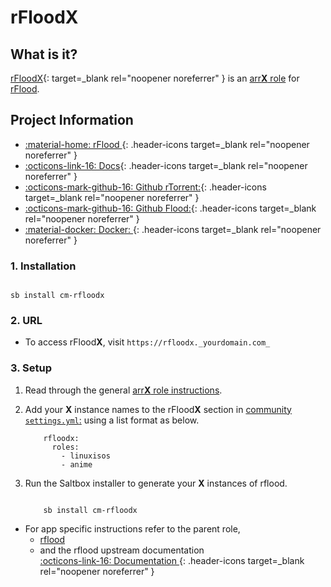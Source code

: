 # rFlood**X**

## What is it?

[rFloodX](https://github.com/jesec/flood){: target=_blank rel="noopener noreferrer" } is an [arr**X** role](../../community/apps/arrx.md) for [rFlood](../../community/apps/rflood.md).

## Project Information
- [:material-home: rFlood ](https://github.com/jesec/flood){: .header-icons target=_blank rel="noopener noreferrer" }
- [:octicons-link-16: Docs](https://github.com/jesec/flood/wiki){: .header-icons target=_blank rel="noopener noreferrer" }
- [:octicons-mark-github-16: Github rTorrent:](https://github.com/jesec/rtorrent){: .header-icons target=_blank rel="noopener noreferrer" }
- [:octicons-mark-github-16: Github Flood:](https://github.com/jesec/flood){: .header-icons target=_blank rel="noopener noreferrer" }
- [:material-docker: Docker: ](https://hub.docker.com/r/hotio/rflood){: .header-icons target=_blank rel="noopener noreferrer" }

### 1. Installation

``` shell

sb install cm-rfloodx

```

### 2. URL

- To access rFlood**X**, visit `https://rfloodx._yourdomain.com_`

### 3. Setup

1. Read through the general [arr**X** role instructions](../../community/apps/arrx.md).

2. Add your **X** instance names to the rFlood**X** section in [community `settings.yml`:](../../community/settings.md) using a list format as below.

    ``` { .yaml }
        rfloodx:
          roles:
            - linuxisos
            - anime
    ```

3. Run the Saltbox installer to generate your **X** instances of rflood.

      ``` { .shell }

          sb install cm-rfloodx

      ```

- For app specific instructions refer to the parent role,
     - [rflood](../../community/apps/rflood.md)<Br/>
     - and the rflood upstream documentation <BR/>
       [:octicons-link-16: Documentation ](https://github.com/jesec/flood/wiki){: .header-icons target=_blank rel="noopener noreferrer" }

